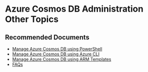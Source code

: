 <properties
	pageTitle="Azure Cosmos DB Administration Other Topics"
	description="Troubleshoot other CosmosDB Administration related issues"
	service="microsoft.documentdb"
	resource="databaseAccounts"
	authors="markjbrown"
	ms.author="mjbrown"
	selfHelpType="resource"
	supportTopicIds="32636803"
	resourceTags=""
	productPesIds="15585"
	cloudEnvironments="MoonCake"
	articleId="cosmosdb-admin-other"
	displayOrder="5"
	category="Administration"
/>

# Azure Cosmos DB Administration Other Topics

## **Recommended Documents**

* [Manage Azure Cosmos DB using PowerShell](https://docs.azure.cn/cosmos-db/manage-with-powershell)
* [Manage Azure Cosmos DB using Azure CLI](https://docs.azure.cn/cosmos-db/manage-with-cli)
* [Manage Azure Cosmos DB using ARM Templates](https://docs.azure.cn/cosmos-db/manage-sql-with-resource-manager)
* [FAQs](https://docs.azure.cn/cosmos-db/faq)

